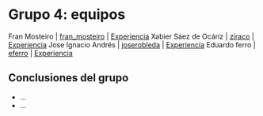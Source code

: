 # Grupo 4: equipos 

Fran Mosteiro | [fran_mosteiro](https://twitter.com/fran_mosteiro) | [Experiencia](http://ftt.programania.net/experiencias/7.html) 
Xabier Sáez de Ocáriz | [ziraco](https://twitter.com/ziraco) | [Experiencia](http://ftt.programania.net/experiencias/19.html) 
Jose Ignacio Andrés | [joserobleda](https://twitter.com/joserobleda) | [Experiencia](http://ftt.programania.net/experiencias/34.html) 
Eduardo ferro | [eferro](https://twitter.com/eferro) | [Experiencia](http://ftt.programania.net/experiencias/38.html) 
 

## Conclusiones del grupo
- ...
- ...
